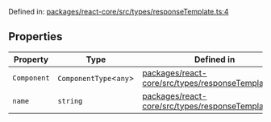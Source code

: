 Defined in: [packages/react-core/src/types/responseTemplate.ts:4](https://github.com/thesysdev/crayon/blob/42bf9c916a4f4ba514db529a08f9461bfbbad8ca/js/packages/react-core/src/types/responseTemplate.ts#L4)

## Properties

| Property | Type | Defined in |
| ------ | ------ | ------ |
| <a id="component"></a> `Component` | `ComponentType`\<`any`\> | [packages/react-core/src/types/responseTemplate.ts:6](https://github.com/thesysdev/crayon/blob/42bf9c916a4f4ba514db529a08f9461bfbbad8ca/js/packages/react-core/src/types/responseTemplate.ts#L6) |
| <a id="name"></a> `name` | `string` | [packages/react-core/src/types/responseTemplate.ts:5](https://github.com/thesysdev/crayon/blob/42bf9c916a4f4ba514db529a08f9461bfbbad8ca/js/packages/react-core/src/types/responseTemplate.ts#L5) |
